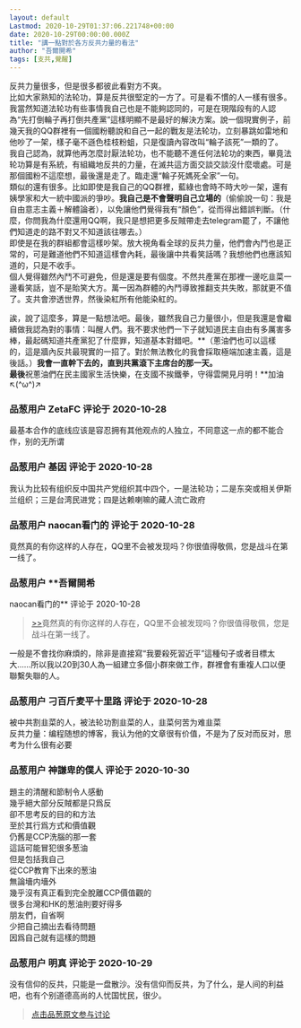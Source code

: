 ```yaml
---
layout: default
Lastmod: 2020-10-29T01:37:06.221748+00:00
date: 2020-10-29T00:00:00.000Z
title: "講一點對於各方反共力量的看法"
author: "吾爾開希"
tags: [支共,覺醒]
---
```


反共力量很多，但是很多都彼此看對方不爽。  
比如大家熟知的法轮功，算是反共很堅定的一方了。可是看不慣的人一樣有很多。我當然知道法轮功有些事情我自己也是不能夠認同的，可是在現階段有的人認為“先打倒輪子再打倒共產黨”這樣明顯不是最好的解決方案。說一個現實例子，前幾天我的QQ群裡有一個國粉聽說和自己一起的戰友是法轮功，立刻暴跳如雷地和他吵了一架，樣子毫不遜色桂枝粉蛆，只是復讀內容改叫“輪子該死”一類的了。  
我自己認為，就算他再怎麼討厭法轮功，也不能聽不進任何法轮功的東西，畢竟法轮功算是有系統，有組織地反共的力量，在滅共這方面交談交談沒什麼壞處。可是那個國粉不這麼想，最後還是走了。臨走還“輪子死媽死全家”一句。  
類似的還有很多。比如即使是我自己的QQ群裡，藍綠也會時不時大吵一架，還有姨學家和大一統中國派的爭吵。**我自己是不會聲明自己立場的**（偷偷說一句：我是自由意志主義＋解體論者），以免讓他們覺得我有“顏色”，從而得出錯誤判斷。（什麼，你問我為什麼還用QQ啊，我只是想把更多反賊帶走去telegram罷了，不讓他們知道走的路不對又不知道該往哪去。）  
即使是在我的群組都會這樣吵架。放大視角看全球的反共力量，他們會內鬥也是正常的，可是難道他們不知道這樣會內耗，最後讓中共看笑話嗎？我想他們也應該知道的，只是不收手。  
個人覺得雖然內鬥不可避免，但是還是要有個度。不然共產黨在那裡一邊吃韭菜一邊看笑話，豈不是貽笑大方。萬一因為群體的內鬥導致推翻支共失敗，那就更不值了。支共會滲透世界，然後染紅所有他能染紅的。  
  
誒，說了這麼多，算是一點想法吧。最後，雖然我自己力量很小，但是我還是會繼續做我認為對的事情：叫醒人們。我不要求他們一下子就知道民主自由有多厲害多棒，最起碼知道共產黨犯了什麼罪，知道基本對錯吧。**（蔥油們也可以這樣的，這是牆內反共最現實的一招了。對於無法教化的我會採取極端加速主義，這是後話。）**我會一直幹下去的，直到共黨滾下主席台的那一天。  
最後**祝蔥油們在民主國家生活快樂，在支國不挨鐵拳，守得雲開見月明！**加油↖(^ω^)↗

            
### 品葱用户 **ZetaFC** 评论于 2020-10-28
        
最基本合作的底线应该是容忍拥有其他观点的人独立，不同意这一点的都不能合作，别的无所谓
        


            
### 品葱用户 **基因** 评论于 2020-10-28
        
我认为比较有组织反中国共产党组织其中四个，一是法轮功；二是东突或相关伊斯兰组织；三是台湾民进党；四是达赖喇嘛的藏人流亡政府
        


            
### 品葱用户 **naocan看门的** 评论于 2020-10-28
        
竟然真的有你这样的人存在，QQ里不会被发现吗？你很值得敬佩，您是战斗在第一线了。
        


            
### 品葱用户 **吾爾開希 
naocan看门的** 评论于 2020-10-28
        
> [\>>]( "/article/item_id-527200#")竟然真的有你这样的人存在，QQ里不会被发现吗？你很值得敬佩，您是战斗在第一线了。

  
  
一般是不會找你麻煩的，除非是直接寫“我要殺死習近平”這種句子或者目標太大……所以我以20到30人為一組建立多個小群來做工作，群裡會有重複人口以便聯繫失聯的人。
        


            
### 品葱用户 **刁百斤麦平十里路** 评论于 2020-10-28
        
被中共割韭菜的人，被法轮功割韭菜的人，韭菜何苦为难韭菜  
反共力量：编程随想的博客，我认为他的文章很有价值，不是为了反对而反对，思考为什么很有必要
        


            
### 品葱用户 **神謙卑的僕人** 评论于 2020-10-30
        
題主的清醒和節制令人感動  
幾乎絕大部分反賊都是只爲反  
卻不思考反的目的和方法  
至於其行爲方式和價值觀  
仍舊是CCP洗腦的那一套  
這話可能冒犯很多葱油  
但是包括我自己  
從CCP教育下出來的葱油  
無論墻内墻外  
幾乎沒有真正看到完全脫離CCP價值觀的  
很多台灣和HK的葱油則要好得多  
朋友們，自省啊  
少把自己摘出去看待問題  
因爲自己就有這樣的問題
        


            
### 品葱用户 **明真** 评论于 2020-10-29
        
没有信仰的反共，只能是一盘散沙。没有信仰而反共，为了什么，是人间的利益吧，也有个别道德高尚的人忧国忧民，很少。
        






> [点击品葱原文参与讨论](https://pincong.rocks/article/25613)

